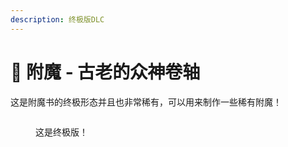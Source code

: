 ```yaml
---
description: 终极版DLC
---
```


# 📕 附魔 - 古老的众神卷轴

这是附魔书的终极形态并且也非常稀有，可以用来制作一些稀有附魔！

<figure><img src="https://4782.kstore.space/wiki_gif/%E5%8F%A4%E8%80%81%E4%BC%97%E7%A5%9E%E5%8D%B7%E8%BD%B4.png?password=85f7b9c0919351a8c9277c7ebcd22a40-1715967574326" alt=""><figcaption><p>这是终极版！</p></figcaption></figure>
